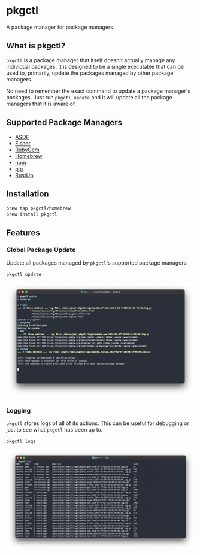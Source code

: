 # pkgctl

A package manager for package managers.

## What is pkgctl?

`pkgctl` is a package manager that itself doesn't actually manage any individual packages. It is designed to be a single executable that can be used to, primarily, update the packages managed by other package managers.

No need to remember the exact command to update a package manager's packages. Just run `pkgctl update` and it will update all the package managers that it is aware of.

## Supported Package Managers

- [ASDF](https://asdf-vm.com/)
- [Fisher](https://github.com/jorgebucaran/fisher)
- [RubyGem](https://rubygems.org/)
- [Homebrew](https://brew.sh/)
- [npm](https://www.npmjs.com/)
- [pip](https://pypi.org/project/pip/)
- [RustUp](https://rustup.rs/)

## Installation

```shell
brew tap pkgctl/homebrew
brew install pkgctl
```

## Features

### Global Package Update

Update all packages managed by `pkgctl`'s supported package managers.

```shell
pkgctl update
```

![update](./.github/update.png)

### Logging

`pkgctl` stores logs of all of its actions. This can be useful for debugging or just to see what `pkgctl` has been up to.

```shell
pkgctl logs
```

![logs](./.github/logs.png)
